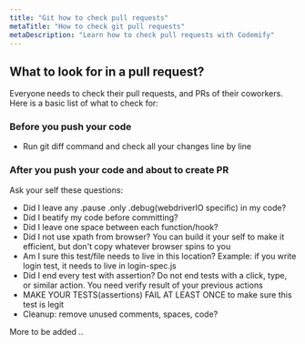 ```yaml
---
title: "Git how to check pull requests"
metaTitle: "How to check git pull requests"
metaDescription: "Learn how to check pull requests with Codemify"
---
```


## What to look for in a pull request? ##

Everyone needs to check their pull requests, and PRs of their coworkers. Here is a basic list of what to check for:

### Before you push your code ###

- Run git diff command and check all your changes line by line

### After you push your code and about to create PR ###
Ask your self these questions:

- Did I leave any .pause .only .debug(webdriverIO specific) in my code?
- Did I beatify my code before committing?
- Did I leave one space between each function/hook?
- Did I not use xpath from browser? You can build it your self to make it efficient, but don't copy whatever browser spins to you
- Am I sure this test/file needs to live in this location? Example: if you write login test, it needs to live in login-spec.js
- Did I end every test with assertion? Do not end tests with a click, type, or similar action. You need verify result of your previous actions
- MAKE YOUR TESTS(assertions) FAIL AT LEAST ONCE to make sure this test is legit
- Cleanup: remove unused comments, spaces, code?

More to be added ..
